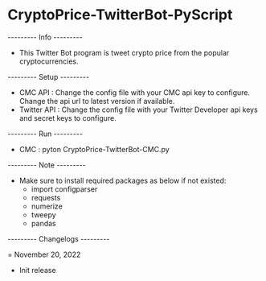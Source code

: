 # CryptoPrice-TwitterBot-PyScript

--------- Info ---------
 - This Twitter Bot program is tweet crypto price from the popular cryptocurrencies.


--------- Setup ---------
- CMC API : Change the config file with your CMC api key to configure. Change the api url to latest version if available.
- Twitter API : Change the config file with your Twitter Developer api keys and secret keys to configure.


--------- Run ---------
- CMC : pyton CryptoPrice-TwitterBot-CMC.py 


--------- Note ---------
- Make sure to install required packages as below if not existed:
    - import configparser
    - requests
    - numerize
    - tweepy
    - pandas


--------- Changelogs ---------

= November 20, 2022
* Init release